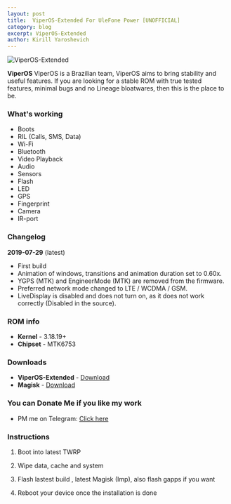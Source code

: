 ```yaml
---
layout: post
title:  ViperOS-Extended For UleFone Power [UNOFFICIAL]
category: blog
excerpt: ViperOS-Extended
author: Kirill Yaroshevich
---
```


![ViperOS-Extended](https://sun9-72.userapi.com/c845020/v845020828/129d6b/Jhd-coAanCU.jpg)

**ViperOS** ViperOS is a Brazilian team, ViperOS aims to bring stability and useful features. If you are looking for a stable ROM with true tested features, minimal bugs and no Lineage bloatwares, then this is the place to be.

### What's working
* Boots
* RIL (Calls, SMS, Data)
* Wi-Fi
* Bluetooth
* Video Playback
* Audio
* Sensors
* Flash
* LED
* GPS
* Fingerprint
* Camera
* IR-port

### Changelog
**2019-07-29** (latest)
* First build
* Animation of windows, transitions and animation duration set to 0.60x.
* YGPS (MTK) and EngineerMode (MTK) are removed from the firmware.
* Preferred network mode changed to LTE / WCDMA / GSM.
* LiveDisplay is disabled and does not turn on, as it does not work correctly (Disabled in the source).

### ROM info
* **Kernel** - 3.18.19+
* **Chipset** - MTK6753

### Downloads
* **ViperOS-Extended** - [Download](https://androidfilehost.com/?w=files&flid=297284)
* **Magisk** - [Download](https://github.com/topjohnwu/Magisk/releases/tag/v19.3)

### You can Donate Me if you like my work
* PM me on Telegram: [Click here](https://web.telegram.org/#/im?p=@Hadenix)

### Instructions
1) Boot into latest TWRP

2) Wipe data, cache and system

3) Flash lastest build , latest Magisk (Imp), also flash gapps if you want

4) Reboot your device once the installation is done